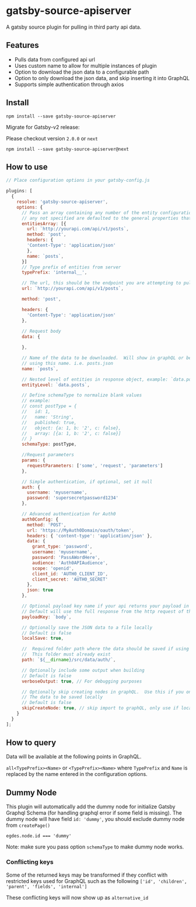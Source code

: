 # gatsby-source-apiserver

A gatsby source plugin for pulling in third party api data.

## Features

* Pulls data from configured api url
* Uses custom name to allow for multiple instances of plugin
* Option to download the json data to a configurable path
* Option to only download the json data, and skip inserting it into GraphQL
* Supports simple authentication through axios

## Install

```
npm install --save gatsby-source-apiserver
```

Migrate for Gatsby-v2 release:

Please checkout version `2.0.0` or `next`

```
npm install --save gatsby-source-apiserver@next
```

## How to use

```javascript
// Place configuration options in your gatsby-config.js

plugins: [
  {
    resolve: 'gatsby-source-apiserver',
    options: {
      // Pass an array containing any number of the entity configuration properties (except verbose, auth0Config),
      // any not specified are defaulted to the general properties that are specified 
      entitiesArray: [{
        url: `http://yourapi.com/api/v1/posts`,
        method: 'post',
        headers: {
        'Content-Type': 'application/json'
        },
        name: `posts`,
      }]
      // Type prefix of entities from server
      typePrefix: 'internal__',

      // The url, this should be the endpoint you are attempting to pull data from
      url: `http://yourapi.com/api/v1/posts`,

      method: 'post',

      headers: {
        'Content-Type': 'application/json'
      },
  
      // Request body
      data: {

      },

      // Name of the data to be downloaded.  Will show in graphQL or be saved to a file
      // using this name. i.e. posts.json
      name: `posts`,

      // Nested level of entities in response object, example: `data.posts`
      entityLevel: `data.posts`,

      // Define schemaType to normalize blank values
      // example:
      // const postType = {
      //   id: 1,
      //   name: 'String',
      //   published: true,
      //   object: {a: 1, b: '2', c: false},
      //   array: [{a: 1, b: '2', c: false}]
      // }
      schemaType: postType,

      //Request parameters
      params: {
        requestParameters: ['some', 'request', 'parameters']
      },

      // Simple authentication, if optional, set it null
      auth: {
        username: 'myusername',
        password: 'supersecretpassword1234'
      },

      // Advanced authentication for Auth0
      auth0Config: {
        method: 'POST',
        url: 'https://MyAuth0Domain/oauth/token',
        headers: { 'content-type': 'application/json' },
        data: { 
          grant_type: 'password',
          username: 'myusername',
          password: 'PassAWordHere',
          audience: 'Auth0APIAudience',
          scope: 'openid',
          client_id: 'AUTH0_CLIENT_ID',
          client_secret: 'AUTH0_SECRET'
        },
        json: true
      },

      // Optional payload key name if your api returns your payload in a different key
      // Default will use the full response from the http request of the url
      payloadKey: `body`,

      // Optionally save the JSON data to a file locally
      // Default is false
      localSave: true,

      //  Required folder path where the data should be saved if using localSave option
      //  This folder must already exist
      path: `${__dirname}/src/data/auth/`,

      // Optionally include some output when building
      // Default is false
      verboseOutput: true, // For debugging purposes

      // Optionally skip creating nodes in graphQL.  Use this if you only want
      // The data to be saved locally
      // Default is false
      skipCreateNode: true, // skip import to graphQL, only use if localSave is all you want
    }
  }
];

```

## How to query

Data will be available at the following points in GraphQL.

`all<TypePrefix><Name>` or `<TypePrefix><Name>` where `TypePrefix` and `Name` is replaced by the name entered in the
configuration options.

## Dummy Node

This plugin will automatically add the dummy node for initialize Gatsby Graphql Schema (for handling graphql error if some field is missing). The dummy node will have field `id: 'dummy'`, you should exclude dummy node from `createPage()`

```
egdes.node.id === 'dummy'
```

Note: make sure you pass option `schemaType` to make dummy node works.

### Conflicting keys

Some of the returned keys may be transformed if they conflict with restricted keys used for
GraphQL such as the following `['id', 'children', 'parent', 'fields', 'internal']`

These conflicting keys will now show up as `alternative_id`

